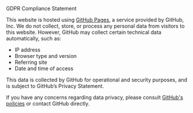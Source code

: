 GDPR Compliance Statement

This website is hosted using [GitHub Pages](https://pages.github.com/), a service provided by GitHub, Inc.
We do not collect, store, or process any personal data from visitors to this website.
However, GitHub may collect certain technical data automatically, such as:

 - IP address
 - Browser type and version
 - Referring site
 - Date and time of access

This data is collected by GitHub for operational and security purposes, and is subject to GitHub’s Privacy Statement.

If you have any concerns regarding data privacy, please consult [GitHub's policies](https://docs.github.com/en/site-policy/privacy-policies/github-general-privacy-statement) or contact GitHub directly.
